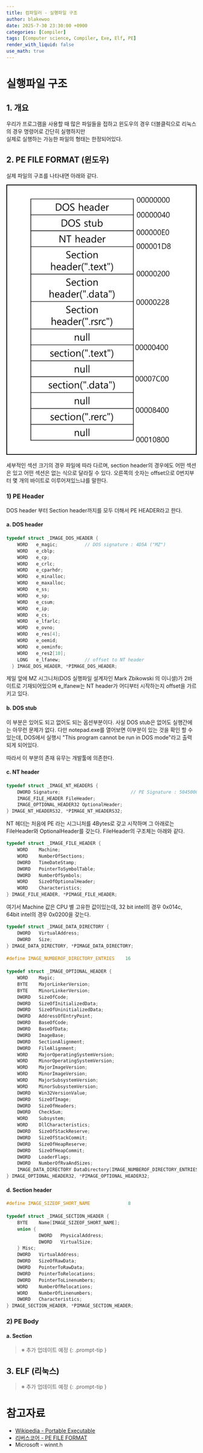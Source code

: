 ```yaml
---
title: 컴파일러 - 실행파일 구조
author: blakewoo
date: 2025-7-30 23:30:00 +0900
categories: [Compiler]
tags: [Computer science, Compiler, Exe, Elf, PE] 
render_with_liquid: false
use_math: true
---
```


# 실행파일 구조
## 1. 개요
우리가 프로그램을 사용할 때 많은 파일들을 접하고 윈도우의 경우 더블클릭으로 리눅스의 경우 명령어로 간단히 실행하지만   
실제로 실행하는 가능한 파일의 형태는 한정되어있다.   

## 2. PE FILE FORMAT (윈도우)

실제 파일의 구조를 나타내면 아래와 같다.

![img.png](/assets/blog/compiler/img.png)

세부적인 섹션 크기의 경우 파일에 따라 다르며, section header의 경우에도 어떤 섹션은 있고 어떤 섹션은 없는 식으로
달라질 수 있다.
오른쪽의 숫자는 offset으로 0번지부터 몇 개의 바이트로 이루어져있느냐를 말한다.


### 1) PE Header
DOS header 부터 Section header까지를 모두 더해서 PE HEADER라고 한다.

#### a. DOS header

```c
typedef struct _IMAGE_DOS_HEADER {     
    WORD   e_magic;          // DOS signature : 4D5A ("MZ")
    WORD   e_cblp;                    
    WORD   e_cp;                      
    WORD   e_crlc;                    
    WORD   e_cparhdr;                 
    WORD   e_minalloc;                
    WORD   e_maxalloc;                
    WORD   e_ss;                      
    WORD   e_sp;                      
    WORD   e_csum;                    
    WORD   e_ip;                      
    WORD   e_cs;                      
    WORD   e_lfarlc;                  
    WORD   e_ovno;                    
    WORD   e_res[4];                  
    WORD   e_oemid;                   
    WORD   e_oeminfo;                 
    WORD   e_res2[10];                  
    LONG   e_lfanew;         // offset to NT header 
  } IMAGE_DOS_HEADER, *PIMAGE_DOS_HEADER;
```

제일 앞에 MZ 시그니처(DOS 실행파일 설계자인 Mark Zbikowski 의 이니셜)가 2바이트로 기재되어있으며 e_lfanew는 NT header가 어디부터 시작하는지 
offset을 가르키고 있다.

#### b. DOS stub
이 부분은 있어도 되고 없어도 되는 옵션부분이다. 사실 DOS stub은 없어도 실행간에는 아무런 문제가 없다.
다만 notepad.exe를 열어보면 이부분이 있는 것을 확인 할 수 있는데, DOS에서 실행시 "This program cannot be run in DOS mode"라고
출력되게 되어있다.

따라서 이 부분의 존재 유무는 개발툴에 의존한다.

#### c. NT header

```c
typedef struct _IMAGE_NT_HEADERS {
    DWORD Signature;                          // PE Signature : 50450000 ("PE"00)
    IMAGE_FILE_HEADER FileHeader;
    IMAGE_OPTIONAL_HEADER32 OptionalHeader;
} IMAGE_NT_HEADERS32, *PIMAGE_NT_HEADERS32;
```

NT 헤더는 처음에 PE 라는 시그니처를 4Bytes로 갖고 시작하며 그 아래로는 FileHeader와 OptionalHeader를 갖는다.
FileHeader의 구조체는 아래와 같다.

```c
typedef struct _IMAGE_FILE_HEADER {
    WORD    Machine;
    WORD    NumberOfSections;
    DWORD   TimeDateStamp;
    DWORD   PointerToSymbolTable;
    DWORD   NumberOfSymbols;
    WORD    SizeOfOptionalHeader;
    WORD    Characteristics;
} IMAGE_FILE_HEADER, *PIMAGE_FILE_HEADER;
```

여기서 Machine 값은 CPU 별 고유한 값이있는데, 32 bit intel의 경우 0x014c, 64bit intel의 경우 0x0200을 갖는다.

```c
typedef struct _IMAGE_DATA_DIRECTORY {
    DWORD   VirtualAddress;
    DWORD   Size;
} IMAGE_DATA_DIRECTORY, *PIMAGE_DATA_DIRECTORY;

#define IMAGE_NUMBEROF_DIRECTORY_ENTRIES    16

typedef struct _IMAGE_OPTIONAL_HEADER {
    WORD    Magic;
    BYTE    MajorLinkerVersion;
    BYTE    MinorLinkerVersion;
    DWORD   SizeOfCode;
    DWORD   SizeOfInitializedData;
    DWORD   SizeOfUninitializedData;
    DWORD   AddressOfEntryPoint;
    DWORD   BaseOfCode;
    DWORD   BaseOfData;
    DWORD   ImageBase;
    DWORD   SectionAlignment;
    DWORD   FileAlignment;
    WORD    MajorOperatingSystemVersion;
    WORD    MinorOperatingSystemVersion;
    WORD    MajorImageVersion;
    WORD    MinorImageVersion;
    WORD    MajorSubsystemVersion;
    WORD    MinorSubsystemVersion;
    DWORD   Win32VersionValue;
    DWORD   SizeOfImage;
    DWORD   SizeOfHeaders;
    DWORD   CheckSum;
    WORD    Subsystem;
    WORD    DllCharacteristics;
    DWORD   SizeOfStackReserve;
    DWORD   SizeOfStackCommit;
    DWORD   SizeOfHeapReserve;
    DWORD   SizeOfHeapCommit;
    DWORD   LoaderFlags;
    DWORD   NumberOfRvaAndSizes;
    IMAGE_DATA_DIRECTORY DataDirectory[IMAGE_NUMBEROF_DIRECTORY_ENTRIES];
} IMAGE_OPTIONAL_HEADER32, *PIMAGE_OPTIONAL_HEADER32;

```

#### d. Section header
```c
#define IMAGE_SIZEOF_SHORT_NAME              8

typedef struct _IMAGE_SECTION_HEADER {
    BYTE    Name[IMAGE_SIZEOF_SHORT_NAME];
    union {
            DWORD   PhysicalAddress;
            DWORD   VirtualSize;
    } Misc;
    DWORD   VirtualAddress;
    DWORD   SizeOfRawData;
    DWORD   PointerToRawData;
    DWORD   PointerToRelocations;
    DWORD   PointerToLinenumbers;
    WORD    NumberOfRelocations;
    WORD    NumberOfLinenumbers;
    DWORD   Characteristics;
} IMAGE_SECTION_HEADER, *PIMAGE_SECTION_HEADER;
```

### 2) PE Body
#### a. Section
> ※ 추가 업데이트 예정
{: .prompt-tip }

## 3. ELF (리눅스)
> ※ 추가 업데이트 예정
{: .prompt-tip }

# 참고자료
- [Wikipedia - Portable Executable](https://en.wikipedia.org/wiki/Portable_Executable)
- [리버스코어 - PE FILE FORMAT](https://reversecore.com/18)
- Microsoft - winnt.h
